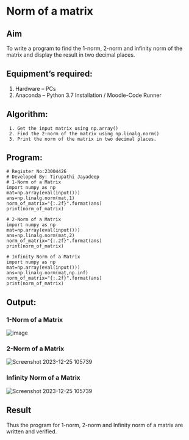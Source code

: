 # Norm of a matrix
## Aim
To write a program to find the 1-norm, 2-norm and infinity norm of the matrix and display the result in two decimal places.
## Equipment’s required:
1.	Hardware – PCs
2.	Anaconda – Python 3.7 Installation / Moodle-Code Runner
## Algorithm:
```
 1. Get the input matrix using np.array()   
 2. Find the 2-norm of the matrix using np.linalg.norm()
 3. Print the norm of the matrix in two decimal places.
```
## Program:
```
# Register No:23004426
# Developed By: Tirupathi Jayadeep
# 1-Norm of a Matrix
import numpy as np
mat=np.array(eval(input()))
ans=np.linalg.norm(mat,1)
norm_of_matrix="{:.2f}".format(ans)
print(norm_of_matrix)

# 2-Norm of a Matrix
import numpy as np
mat=np.array(eval(input()))
ans=np.linalg.norm(mat,2)
norm_of_matrix="{:.2f}".format(ans)
print(norm_of_matrix)

# Infinity Norm of a Matrix
import numpy as np
mat=np.array(eval(input()))
ans=np.linalg.norm(mat,np.inf)
norm_of_matrix="{:.2f}".format(ans)
print(norm_of_matrix)
```
## Output:
### 1-Norm of a Matrix
![image](https://github.com/23004426/Norm-of-a-matrix/assets/144979327/0fd70f3b-a661-4c85-a369-f6ce1580387b)

### 2-Norm of a Matrix
![Screenshot 2023-12-25 105739](https://github.com/23004426/Norm-of-a-matrix/assets/144979327/75ad9c5b-3ce3-4092-8195-6b32fa5dce7d)

### Infinity Norm of a Matrix
![Screenshot 2023-12-25 105739](https://github.com/23004426/Norm-of-a-matrix/assets/144979327/0c3625cb-2b4d-491d-ae12-2c97a6af2e79)

## Result
Thus the program for 1-norm, 2-norm and Infinity norm of a matrix are written and verified.
